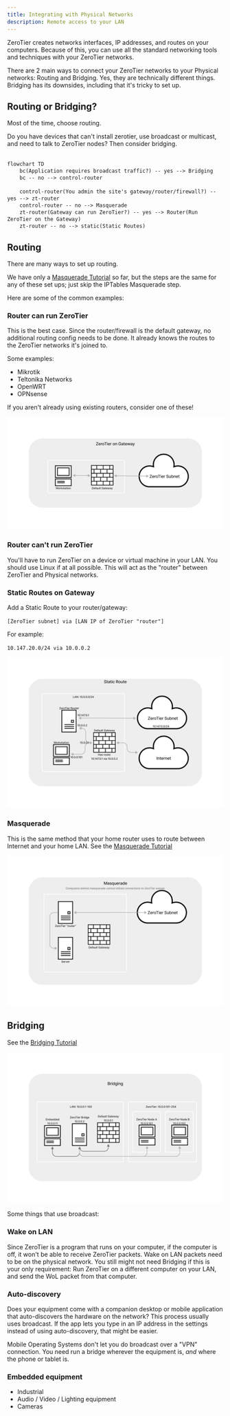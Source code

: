 ```yaml
---
title: Integrating with Physical Networks
description: Remote access to your LAN
---
```


ZeroTier creates networks interfaces, IP addresses, and routes on your computers. Because of this, you can use all the standard networking tools and techniques with your ZeroTier networks.

There are 2 main ways to connect your ZeroTier networks to your Physical networks: Routing and Bridging. Yes, they are technically different things. Bridging has its downsides, including that it's tricky to set up.

## Routing or Bridging?

Most of the time, choose routing.

Do you have devices that can't install zerotier, use broadcast or multicast, and need to talk to ZeroTier nodes? Then consider bridging.

```mermaid

flowchart TD
    bc(Application requires broadcast traffic?) -- yes --> Bridging
    bc -- no --> control-router

    control-router(You admin the site's gateway/router/firewall?) -- yes --> zt-router
    control-router -- no --> Masquerade
    zt-router(Gateway can run ZeroTier?) -- yes --> Router(Run ZeroTier on the Gateway)
    zt-router -- no --> static(Static Routes)

```

## Routing

There are many ways to set up routing.

We have only a [Masquerade Tutorial](route-between-phys-and-virt) so far, but the steps are the same for any of these set ups; just skip the IPTables Masquerade step.

Here are some of the common examples:

### Router can run ZeroTier

This is the best case. Since the router/firewall is the default gateway, no additional routing config needs to be done. It already knows the routes to the ZeroTier networks it's joined to.

Some examples:

- Mikrotik
- Teltonika Networks
- OpenWRT
- OPNsense

If you aren't already using existing routers, consider one of these!

![default gateway](./images/integrating-gateway.png)

### Router can't run ZeroTier

You'll have to run ZeroTier on a device or virtual machine in your LAN. You should use Linux if at all possible. This will act as the "router" between ZeroTier and Physical networks.

### Static Routes on Gateway

Add a Static Route to your router/gateway:

`[ZeroTier subnet] via [LAN IP of ZeroTier "router"]`

For example:

`10.147.20.0/24 via 10.0.0.2`

![default gateway](./images/integrating-static.png)

### Masquerade

This is the same method that your home router uses to route between Internet and your home LAN.
See the [Masquerade Tutorial](route-between-phys-and-virt)

![default gateway](./images/integrating-masquerade.png)

## Bridging

See the [Bridging Tutorial](bridging)

![default gateway](./images/integrating-bridging.png)

Some things that use broadcast:

### Wake on LAN

Since ZeroTier is a program that runs on your computer, if the computer is off, it won't be able to receive ZeroTier packets. Wake on LAN packets need to be on the physical network.
You still might not need Bridging if this is your only requirement: Run ZeroTier on a different computer on your LAN, and send the WoL packet from that computer.

### Auto-discovery

Does your equipment come with a companion desktop or mobile application that auto-discovers the hardware on the network? This process usually uses broadcast.
If the app lets you type in an IP address in the settings instead of using auto-discovery, that might be easier.

Mobile Operating Systems don't let you do broadcast over a "VPN" connection. You need run a bridge wherever the equipment is, _and_ where the phone or tablet is.

### Embedded equipment

- Industrial
- Audio / Video / Lighting equipment
- Cameras
